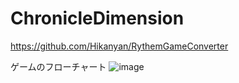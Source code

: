 # ChronicleDimension
https://github.com/Hikanyan/RythemGameConverter

ゲームのフローチャート
![image](https://github.com/Hikanyan/ChronicleDimension/assets/86185936/4b31c5e0-5417-461c-9a7e-839d466efc32)
